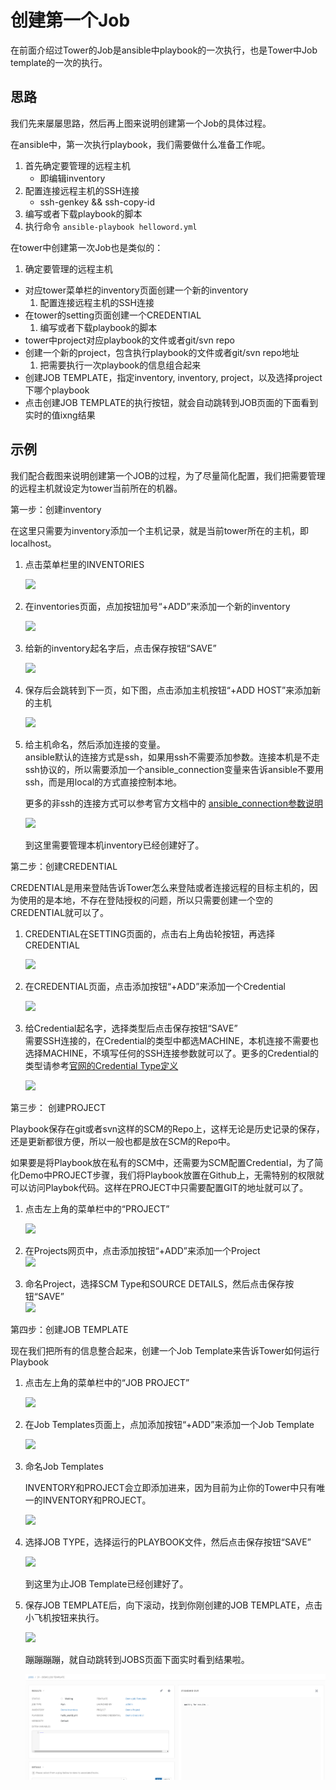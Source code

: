 # 创建第一个Job

在前面介绍过Tower的Job是ansible中playbook的一次执行，也是Tower中Job template的一次的执行。

## 思路

我们先来屡屡思路，然后再上图来说明创建第一个Job的具体过程。

在ansible中，第一次执行playbook，我们需要做什么准备工作呢。

1. 首先确定要管理的远程主机
   * 即编辑inventory
2. 配置连接远程主机的SSH连接
   * ssh-genkey && ssh-copy-id
3. 编写或者下载playbook的脚本
4. 执行命令 `ansible-playbook helloword.yml`

在tower中创建第一次Job也是类似的：  
1. 确定要管理的远程主机

* 对应tower菜单栏的inventory页面创建一个新的inventory
  1. 配置连接远程主机的SSH连接
* 在tower的setting页面创建一个CREDENTIAL
  1. 编写或者下载playbook的脚本
* tower中project对应playbook的文件或者git/svn repo
* 创建一个新的project，包含执行playbook的文件或者git/svn repo地址
  1. 把需要执行一次playbook的信息组合起来
* 创建JOB TEMPLATE，指定inventory, inventory, project，以及选择project下哪个playbook
* 点击创建JOB TEMPLATE的执行按钮，就会自动跳转到JOB页面的下面看到实时的值ixng结果

## 示例

我们配合截图来说明创建第一个JOB的过程，为了尽量简化配置，我们把需要管理的远程主机就设定为tower当前所在的机器。

第一步：创建inventory

在这里只需要为inventory添加一个主机记录，就是当前tower所在的主机，即localhost。

1. 点击菜单栏里的INVENTORIES

   ![](https://www.ansible.com/hs-fs/hubfs/2016_Images/Resources/tower-setup-guide-1.png?t=1482430738929&width=604&height=113&name=tower-setup-guide-1.png)

2. 在inventories页面，点加按钮加号“+ADD”来添加一个新的inventory

   ![](https://www.ansible.com/hs-fs/hubfs/2016_Images/Resources/tower-setup-guide-2.png?t=1482430738929&width=426&height=201&name=tower-setup-guide-2.png)

3. 给新的inventory起名字后，点击保存按钮“SAVE”

   ![](https://www.ansible.com/hs-fs/hubfs/2016_Images/Resources/tower-setup-guide-3.png?t=1482430738929&width=354&height=206&name=tower-setup-guide-3.png)

4. 保存后会跳转到下一页，如下图，点击添加主机按钮“+ADD HOST”来添加新的主机

   ![](https://www.ansible.com/hs-fs/hubfs/2016_Images/Resources/tower-setup-guide-4.png?t=1482430738929&width=426&height=201&name=tower-setup-guide-4.png)

5. 给主机命名，然后添加连接的变量。  
   ansible默认的连接方式是ssh，如果用ssh不需要添加参数。连接本机是不走ssh协议的，所以需要添加一个ansible_connection变量来告诉ansible不要用ssh，而是用local的方式直接控制本地。

   更多的非ssh的连接方式可以参考官方文档中的 [ansible_connection参数说明](http://docs.ansible.com/ansible/intro_inventory.html#non-ssh-connection-types)

   ![](https://www.ansible.com/hs-fs/hubfs/2016_Images/Resources/tower-setup-guide-5.png?t=1482430738929&width=495&height=300&name=tower-setup-guide-5.png)

   到这里需要管理本机inventory已经创建好了。

第二步：创建CREDENTIAL

CREDENTIAL是用来登陆告诉Tower怎么来登陆或者连接远程的目标主机的，因为使用的是本地，不存在登陆授权的问题，所以只需要创建一个空的CREDENTIAL就可以了。

1. CREDENTIAL在SETTING页面的，点击右上角齿轮按钮，再选择CREDENTIAL

   ![](https://www.ansible.com/hs-fs/hubfs/2016_Images/Resources/tower-setup-guide-9.png?t=1482430738929&width=403&height=296&name=tower-setup-guide-9.png)

2. 在CREDENTIAL页面，点击添加按钮“+ADD”来添加一个Credential

   ![](https://www.ansible.com/hs-fs/hubfs/2016_Images/Resources/tower-setup-guide-2.png?t=1482430738929&width=426&height=201&name=tower-setup-guide-2.png)

3. 给Credential起名字，选择类型后点击保存按钮“SAVE”  
   需要SSH连接的，在Credential的类型中都选MACHINE，本机连接不需要也选择MACHINE，不填写任何的SSH连接参数就可以了。更多的Credential的类型请参考[官网的Credential Type定义](http://docs.ansible.com/ansible-tower/latest/html/userguide/credentials.html#credential-types)

   ![](https://www.ansible.com/hs-fs/hubfs/2016_Images/Resources/tower-setup-guide-10.png?t=1482430738929&width=534&height=179&name=tower-setup-guide-10.png)

第三步： 创建PROJECT

Playbook保存在git或者svn这样的SCM的Repo上，这样无论是历史记录的保存，还是更新都很方便，所以一般也都是放在SCM的Repo中。

如果要是将Playbook放在私有的SCM中，还需要为SCM配置Credential，为了简化Demo中PROJECT步骤，我们将Playbook放置在Github上，无需特别的权限就可以访问Playbok代码。这样在PROJECT中只需要配置GIT的地址就可以了。

1. 点击左上角的菜单栏中的“PROJECT”

   ![](https://www.ansible.com/hs-fs/hubfs/2016_Images/Resources/tower-setup-guide-7.png?t=1482430738929&width=604&height=113&name=tower-setup-guide-7.png)

2. 在Projects网页中，点击添加按钮“+ADD”来添加一个Project  
   ![](https://www.ansible.com/hs-fs/hubfs/2016_Images/Resources/tower-setup-guide-2.png?t=1482430738929&width=426&height=201&name=tower-setup-guide-2.png)

3. 命名Project，选择SCM Type和SOURCE DETAILS，然后点击保存按钮“SAVE”  
   ![](https://www.ansible.com/hs-fs/hubfs/2016_Images/Resources/tower-setup-guide-6.png?t=1482430738929&width=538&height=389&name=tower-setup-guide-6.png)

第四步：创建JOB TEMPLATE

现在我们把所有的信息整合起来，创建一个Job Template来告诉Tower如何运行Playbook

1. 点击左上角的菜单栏中的“JOB PROJECT”

   ![](https://www.ansible.com/hs-fs/hubfs/2016_Images/Resources/tower-setup-guide-12.png?t=1482430738929&width=604&height=113&name=tower-setup-guide-12.png)

2. 在Job Templates页面上，点加添加按钮“+ADD”来添加一个Job Template

   ![](https://www.ansible.com/hs-fs/hubfs/2016_Images/Resources/tower-setup-guide-2.png?t=1482430738929&width=426&height=201&name=tower-setup-guide-2.png)

3. 命名Job Templates

   INVENTORY和PROJECT会立即添加进来，因为目前为止你的Tower中只有唯一的INVENTORY和PROJECT。

   ![](https://www.ansible.com/hs-fs/hubfs/2016_Images/Resources/tower-setup-guide-15.png?t=1482430738929&width=548&name=tower-setup-guide-15.png)

4. 选择JOB TYPE，选择运行的PLAYBOOK文件，然后点击保存按钮“SAVE”

   ![](https://www.ansible.com/hs-fs/hubfs/2016_Images/Resources/tower-setup-guide-14.png?t=1482430738929&width=525&name=tower-setup-guide-14.png)

   到这里为止JOB Template已经创建好了。

5. 保存JOB TEMPLATE后，向下滚动，找到你刚创建的JOB TEMPLATE，点击小飞机按钮来执行。

   ![](https://www.ansible.com/hs-fs/hubfs/2016_Images/Resources/tower-setup-guide-13.png?t=1482430738929&width=338&height=110&name=tower-setup-guide-13.png)

   蹦蹦蹦蹦，就自动跳转到JOBS页面下面实时看到结果啦。

   ![](/tower/first-demo-job-result.png)



